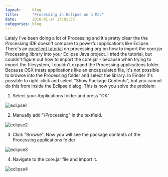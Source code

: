 ```yaml
---
layout:     blog
title:      "Processing in Eclipse on a Mac"
date:       2010-01-24 17:01:55
categories: blog
---
```


Lately I've been doing a lot of Processing and it's pretty clear the the Processing IDE doesn't compare to powerful applications like Eclipse. There's an <a target="_blank" href="http://processing.org/learning/tutorials/eclipse/">excellent tutorial</a> on processing.org on how to import the core.jar Processing library into your Eclipse Java project. I tried the tutorial, but couldn't figure out how to import the core.jar - because when trying to import the filesystem, I couldn't expand the Processing applications folder. Because OSX treats applications like an encapsulated file, it's not possible to browse into the Processing folder and select the library. In Finder it's possible to right-click and select "Show Package Contents", but you cannot do this from inside the Eclipse dialog. This is how you solve the problem:

1. Select your Applications folder and press "OK"<br />
<img alt="eclipse1" src="{% asset_path blog/eclipse1.jpg %}" />

2. Manually add "/Processing" in the textfield.<br />
<img alt="eclipse2" src="{% asset_path blog/eclipse2.jpg %}" />

3. Click "Browse". Now you will see the package contents of the Processing applications folder<br />
<img alt="eclipse3" src="{% asset_path blog/eclipse3.jpg %}" />

4. Navigate to the core.jar file and import it.<br />
<img alt="eclipse4" src="{% asset_path blog/eclipse4.jpg %}" />